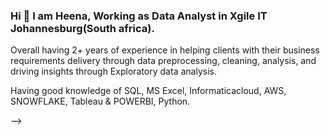 ### Hi 👋 I am Heena, Working as Data Analyst in Xgile IT Johannesburg(South africa).
Overall having 2+ years of experience in helping clients with their business requirements delivery through data preprocessing, cleaning, analysis, and driving insights through Exploratory data analysis.

Having good knowledge of SQL, MS Excel, Informaticacloud, AWS, SNOWFLAKE, Tableau & POWERBI, Python.


-->
